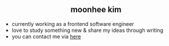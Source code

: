 <div align="center">
  

## moonhee kim
</div>

- currently working as a frontend software engineer 
- love to study something new & share my ideas through writing 
- you can contact me via [here](hellomooneekim@gmail) 
